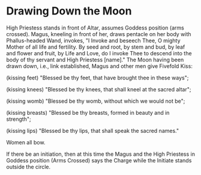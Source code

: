 
<h1>Drawing Down the Moon</h1>

High Priestess stands in front of Altar, assumes Goddess position (arms crossed). Magus, kneeling in front of her, draws pentacle on her body with Phallus-headed Wand, invokes, "I Invoke and beseech Thee, O mighty Mother of all life and fertility. By seed and root, by stem and bud, by leaf and flower and fruit, by Life and Love, do I invoke Thee to descend into the body of thy servant and High Priestess [name]." The Moon having been drawn down, i.e., link established, Magus and other men give Fivefold Kiss:

(kissing feet) "Blessed be thy feet, that have brought thee in these ways";

(kissing knees) "Blessed be thy knees, that shall kneel at the sacred altar";

(kissing womb) "Blessed be thy womb, without which we would not be";

(kissing breasts) "Blessed be thy breasts, formed in beauty and in strength";

(kissing lips) "Blessed be thy lips, that shall speak the sacred names."

Women all bow.

If there be an initiation, then at this time the Magus and the High Priestess in Goddess position (Arms Crossed) says the Charge while the Initiate stands outside the circle.
